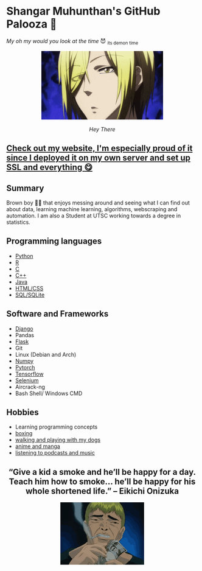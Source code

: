 # Shangar Muhunthan's GitHub Palooza 🥳
*My oh my would you look at the time* 😈 <sub>its demon time</sub>

<center>
<p>
    <img src="img/AmazingImpossibleCollie-max-1mb.gif" alt>
</p>
<p>
    <em>Hey There</em>
</p>
</center>

## [Check out my website, I'm especially proud of it since I deployed it on my own server and set up SSL and everything 😋](https://shangar.site)

## Summary
Brown boy 👨🏾 that enjoys messing around and seeing what I can find out about data, learning machine learning, algorithms, webscraping and automation. I am also a Student at UTSC working towards a degree in statistics. 

## Programming languages
- [Python](https://github.com/shangar21/ML-python/)
- [R](https://github.com/shangar21/R_language_learning)
- [C](https://github.com/shangar21/csca48)
- [C++](https://github.com/shangar21/chess_engine)
- [Java](https://github.com/shangar21/doctor-appt-app)
- [HTML/CSS](https://github.com/shangar21/best-cscb63-website/tree/main/templates)
- [SQL/SQLite](https://github.com/shangar21/best-cscb63-website)
  
## Software and Frameworks
- [Django](https://github.com/shangar21/learn_django)
- Pandas
- [Flask](https://github.com/shangar21/best-cscb63-website)
- Git
- Linux (Debian and Arch)
- [Numpy](https://github.com/shangar21/ML-python/tree/master/Scratch%20Neural%20Networks)
- [Pytorch](https://github.com/shangar21/ML-python/tree/master/pytorch_NN)
- [Tensorflow](https://github.com/shangar21/yuHacks21-1)
- [Selenium](https://github.com/shangar21/gi_scraper)
- Aircrack-ng
- Bash Shell/ Windows CMD

## Hobbies
- Learning programming concepts 
- [boxing](https://www.instagram.com/scarberianboxing/)
- [walking and playing with my dogs](https://www.instagram.com/rex_and_ryno/)
- [anime and manga](https://myanimelist.net/profile/shangar21)
- [listening to podcasts and music](https://open.spotify.com/user/sharanshangar)

<center>

## “Give a kid a smoke and he’ll be happy for a day. Teach him how to smoke… he’ll be happy for his whole shortened life.” – Eikichi Onizuka
<img src="img/tenor.gif" alt>

</center>


